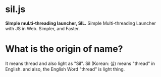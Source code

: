 # sil.js
**SImple muLti-threading launcher, SIL.** 
Simple Multi-threading Launcher with JS in Web. Simpler, and Faster.

# What is the origin of name?
It means thread and also light as "Sil". 
Sil (Korean: 실) means "thread" in English. and also, the English Word "thread" is light thing.
